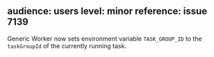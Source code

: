 audience: users
level: minor
reference: issue 7139
---
Generic Worker now sets environment variable `TASK_GROUP_ID` to the `taskGroupId` of the currently running task.
